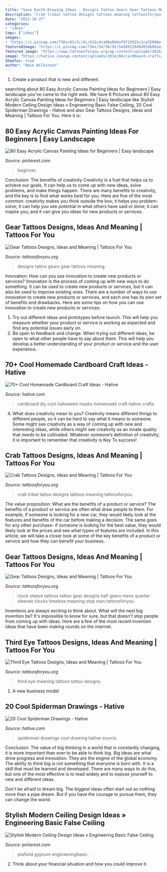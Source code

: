 ```yaml
---
title: "Save Earth Drawing Ideas - Designs Tattoo Gears Gear Tattoos Meaning"
description: "Crab tribal tattoo designs tattoos meaning tattoosforyou"
date: "2022-10-27"
categories:
- "ideas"
tags: ["ideas"]
images:
- "https://i.pinimg.com/736x/63/1c/dc/631cdca08ebb6af0f25925c1ce55088e.jpg"
featuredImage: "https://i.pinimg.com/736x/54/56/92/54569228d0401db0b1e2f3325374d420.jpg"
featured_image: "https://www.tattoosforyou.org/wp-content/uploads/2016/03/Gears-Tattoo-Designs.jpg"
image: "https://hative.com/wp-content/uploads/2014/04/cardboard-crafts/11-diy-halloween-masks.jpg"
ShowToc: true
author: "Amie Wilkinson"
---
```



1. Create a product that is new and different.

	

		
searching about 80 Easy Acrylic Canvas Painting Ideas for Beginners | Easy landscape you've came to the right web. We have 8 Pictures about 80 Easy Acrylic Canvas Painting Ideas for Beginners | Easy landscape like Stylish Modern Ceiling Design Ideas » Engineering Basic False Ceiling, 20 Cool Spiderman Drawings - Hative and also Gear Tattoos Designs, Ideas and Meaning | Tattoos For You. Here it is:
		
    
## 80 Easy Acrylic Canvas Painting Ideas For Beginners | Easy Landscape

<img loading=lazy src="https://i.pinimg.com/736x/54/56/92/54569228d0401db0b1e2f3325374d420.jpg" onerror="this.onerror=null;this.src='https://tse2.mm.bing.net/th?id=OIP.ZVV-akpW4J8e69U00jbcTAHaLH&amp;pid=15.1';" alt="80 Easy Acrylic Canvas Painting Ideas for Beginners | Easy landscape">

_Source: pinterest.com_

>beginner. 

	

Conclusion: The benefits of creativity
Creativity is a fuel that helps us to achieve our goals. It can help us to come up with new ideas, solve problems, and make things happen. There are many benefits to creativity, and the key is to find what works best for you. Here are five of the most common: creativity makes you think outside the box; it helps you problem-solve; it can help you see potential in what others have said or done; it can inspire you; and it can give you ideas for new products or services.

    
## Gear Tattoos Designs, Ideas And Meaning | Tattoos For You

<img loading=lazy src="https://www.tattoosforyou.org/wp-content/uploads/2016/03/Gears-Tattoo-Designs.jpg" onerror="this.onerror=null;this.src='https://tse1.mm.bing.net/th?id=OIP.ai5hKB1n_xvjMxLhMZtp6AHaKj&amp;pid=15.1';" alt="Gear Tattoos Designs, Ideas and Meaning | Tattoos For You">

_Source: tattoosforyou.org_

>designs tattoo gears gear tattoos meaning. 

	

Innovation: How can you use innovation to create new products or services?
Innovation is the process of coming up with new ways to do something. It can be used to create new products or services, but it can also be used to improve existing ones. There are a number of ways to use innovation to create new products or services, and each one has its own set of benefits and drawbacks. Here are some tips on how you can use innovation to create new products or services: 
1. Try out different ideas and prototypes before launch. This will help you measure whether your product or service is working as expected and find any potential issues early on. 
2. Be open to feedback and change. When trying out different ideas, be open to what other people have to say about them. This will help you develop a better understanding of your product or service and the user experience. 

    
## 70+ Cool Homemade Cardboard Craft Ideas - Hative

<img loading=lazy src="https://hative.com/wp-content/uploads/2014/04/cardboard-crafts/11-diy-halloween-masks.jpg" onerror="this.onerror=null;this.src='https://tse1.mm.bing.net/th?id=OIP.uG6X6SdVYsc8DfMd8mFvywHaKO&amp;pid=15.1';" alt="70+ Cool Homemade Cardboard Craft Ideas - Hative">

_Source: hative.com_

>cardboard diy cool halloween masks homemade craft hative crafts. 

	

4. What does creativity mean to you?
Creativity means different things to different people, so it can be hard to say what it means to someone. Some might see creativity as a way of coming up with new and interesting ideas, while others might see creativity as an innate quality that needs to be cultivated. Whatever someone’s definition of creativity, it is important to remember that creativity is Key To success!

    
## Crab Tattoos Designs, Ideas And Meaning | Tattoos For You

<img loading=lazy src="https://www.tattoosforyou.org/wp-content/uploads/2016/03/Tribal-Crab-Tattoo.jpg" onerror="this.onerror=null;this.src='https://tse4.mm.bing.net/th?id=OIP.bsrRuEQv63HhUTsKLbU7dgAAAA&amp;pid=15.1';" alt="Crab Tattoos Designs, Ideas and Meaning | Tattoos For You">

_Source: tattoosforyou.org_

>crab tribal tattoo designs tattoos meaning tattoosforyou. 

	

The value proposition: What are the benefits of a product or service?
The benefits of a product or service are often what draw people to them. For example, if someone is looking for a new car, they would likely look at the features and benefits of the car before making a decision. The same goes for any other purchase- if someone is looking for the best value, they would likely look at the prices and see what types of features are included. In this article, we will take a closer look at some of the key benefits of a product or service and how they can benefit your business.

    
## Gear Tattoos Designs, Ideas And Meaning | Tattoos For You

<img loading=lazy src="https://www.tattoosforyou.org/wp-content/uploads/2016/03/Gears-Tattoo-Sleeve.jpg" onerror="this.onerror=null;this.src='https://tse2.mm.bing.net/th?id=OIP.7LhyToaqGdUIFjg2-Aik6wAAAA&amp;pid=15.1';" alt="Gear Tattoos Designs, Ideas and Meaning | Tattoos For You">

_Source: tattoosforyou.org_

>clock sleeve tattoos tattoo gear designs half gears mens quarter sleeves clocks timeless meaning stop man tattoosforyou. 

	

Inventions are always exciting to think about. What will the next big invention be? It's impossible to know for sure, but that doesn't stop people from coming up with ideas. Here are a few of the most recent invention ideas that have been making rounds on the internet.

    
## Third Eye Tattoos Designs, Ideas And Meaning | Tattoos For You

<img loading=lazy src="https://www.tattoosforyou.org/wp-content/uploads/2016/05/Third-Eye-Tattoo-Pictures.jpg" onerror="this.onerror=null;this.src='https://tse3.mm.bing.net/th?id=OIP.DxEFDjJrS-A4nX5VgcymAwHaLI&amp;pid=15.1';" alt="Third Eye Tattoos Designs, Ideas and Meaning | Tattoos For You">

_Source: tattoosforyou.org_

>third eye meaning tattoos tattoo designs. 

	

1. A new business model 

    
## 20 Cool Spiderman Drawings - Hative

<img loading=lazy src="https://hative.com/wp-content/uploads/2014/07/spiderman-drawings/18-spiderman-drawings.jpg" onerror="this.onerror=null;this.src='https://tse1.mm.bing.net/th?id=OIP.JvHVrxBRB95d2HQEqVTGFgHaLG&amp;pid=15.1';" alt="20 Cool Spiderman Drawings - Hative">

_Source: hative.com_

>spiderman drawings cool drawing hative source. 

	

Conclusion: The value of big thinking
In a world that is constantly changing, it is more important than ever to be able to think big. Big ideas are what drive progress and innovation. They are the engine of the global economy.
The ability to think big is not something that everyone is born with. It is a skill that must be learned and developed. There are many ways to do this, but one of the most effective is to read widely and to expose yourself to new and different ideas.

Don't be afraid to dream big. The biggest ideas often start out as nothing more than a pipe dream. But if you have the courage to pursue them, they can change the world.

    
## Stylish Modern Ceiling Design Ideas » Engineering Basic False Ceiling

<img loading=lazy src="https://i.pinimg.com/736x/63/1c/dc/631cdca08ebb6af0f25925c1ce55088e.jpg" onerror="this.onerror=null;this.src='https://tse1.mm.bing.net/th?id=OIP.sKOLD_hU4dizd7MrnYXXEgHaJ4&amp;pid=15.1';" alt="Stylish Modern Ceiling Design Ideas » Engineering Basic False Ceiling">

_Source: pinterest.com_

>plafond gypsum engineeringbasic. 

	

2. Think about your financial situation and how you could improve it.

